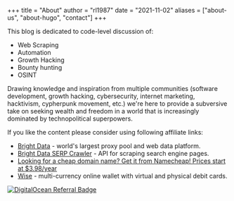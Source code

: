 +++
title = "About"
author = "rl1987"
date = "2021-11-02"
aliases = ["about-us", "about-hugo", "contact"]
+++

This blog is dedicated to code-level discussion of:

* Web Scraping
* Automation
* Growth Hacking
* Bounty hunting
* OSINT

Drawing knowledge and inspiration from multiple communities (software 
development, growth hacking, cybersecurity, internet marketing, hacktivism, 
cypherpunk movement, etc.) we're here to provide a subversive take on seeking 
wealth and freedom in a world that is increasingly dominated by technopolitical 
superpowers.

If you like the content please consider using following affiliate links:

* [Bright Data](https://get.brightdata.com/pa7d0cd) - world's largest proxy
pool and web data platform.
* [Bright Data SERP Crawler](https://get.brightdata.com/msjgbf) - API for 
scraping search engine pages.
* [Looking for a cheap domain name? Get it from Namecheap! Prices start at $3.98/year](https://www.jdoqocy.com/click-100969061-11429053)
* [Wise](https://wise.prf.hn/click/camref:1101lGnmf) - multi-currency online
wallet with virtual and physical debit cards.

[![DigitalOcean Referral Badge](https://web-platforms.sfo2.cdn.digitaloceanspaces.com/WWW/Badge%201.svg)](https://www.digitalocean.com/?refcode=1ff2f82a3ad8&utm_campaign=Referral_Invite&utm_medium=Referral_Program&utm_source=badge)

